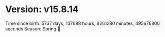 # Version: v15.8.14
Time since birth: 5737 days, 137688 hours, 8261280 minutes, 495676800 seconds
Season: Spring 🌸
